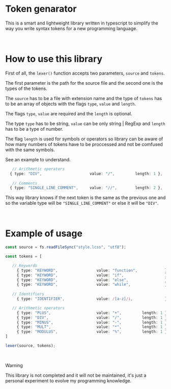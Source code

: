 # Token genarator

 This is a smart and lightweight library written in typescript to simplify the way you write syntax tokens for a new programming language.
 
&nbsp;
# How to use this library

 First of all, the `lexer()` function accepts two parameters, `source` and `tokens`.

 The first parameter is the path for the source file and the second one is the types of the tokens.

 The `source` has to be a file with extension name and the type of `tokens` has to be an array of objects with the flags `type`, `value` and `length`.

 The flags `type`, `value` are required and the `length` is optional.

 The type `type` has to be string, `value` can be only string | RegExp and `length` has to be a type of number.

 The flag `length` is used for symbols or operators so library can be aware of how many numbers of tokens have to be proccessed and not be comfused with the same symbols.

 See an example to understand.
 
```typescript
   // Arithmetic operators
  { type: "DIV",                     value: "/",         length: 1 },
  
   // Comments
  { type: "SINGLE_LINE_COMMENT",     value: "//",        length: 2 },
```
  This way library knows if the next token is the same as the previous one and so the variable type will be `"SINGLE_LINE_COMMENT"` or else it will be `"DIV"`.

&nbsp;
 # Example of usage
 
 ```typescript
 const source = fs.readFileSync("style.lcss", "utf8");

const tokens = [

	// Keywords
	  { type: "KEYWORD",                 value: "function",            },
	  { type: "KEYWORD",                 value: "if",                  },
	  { type: "KEYWORD",                 value: "else",                },
	  { type: "KEYWORD",                 value: "while",               },
	
	// Identifiers
	  { type: "IDENTIFIER",              value: /[a-z]/i,              },

	// Arithmetic operators
	  { type: "PLUS",                    value: "+",         length: 1 },
	  { type: "DIV",                     value: "/",         length: 1 },
	  { type: "MINUS",                   value: "-",         length: 1 },
	  { type: "MULT",                    value: "*",         length: 1 },
	  { type: "MODULUS",                 value: "%",         length: 1 },
]

lexer(source, tokens);
```
&nbsp;

> [!WARNING]
> This library is not completed and it will not be maintained, it's just a personal experiment to evolve my programming knowledge.
